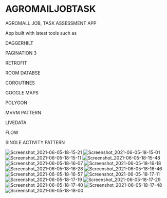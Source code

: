 # AGROMAILJOBTASK
AGROMALL JOB,  TASK ASSESSMENT APP

App built with latest tools such as 

DAGGERHILT

PAGINATION 3

RETROFIT

ROOM DATABSE

COROUTINES

GOOGLE MAPS 

POLYGON

MVVM PATTERN

LIVEDATA

FLOW

SINGLE ACTIVITY PATTERN




![Screenshot_2021-06-05-18-15-21](https://user-images.githubusercontent.com/44091450/120900068-d06f3b80-c5e7-11eb-91f2-78b2482a648d.png)
![Screenshot_2021-06-05-18-15-01](https://user-images.githubusercontent.com/44091450/120900075-d238ff00-c5e7-11eb-835f-356be4a516d1.png)
![Screenshot_2021-06-05-18-15-11](https://user-images.githubusercontent.com/44091450/120900077-d36a2c00-c5e7-11eb-8435-01f396174c39.png)
![Screenshot_2021-06-05-18-15-48](https://user-images.githubusercontent.com/44091450/120900081-d533ef80-c5e7-11eb-891c-c609981fdcd6.png)
![Screenshot_2021-06-05-18-16-07](https://user-images.githubusercontent.com/44091450/120900084-d8c77680-c5e7-11eb-9192-2156cf20ec78.png)
![Screenshot_2021-06-05-18-16-18](https://user-images.githubusercontent.com/44091450/120900092-e11fb180-c5e7-11eb-80fd-73e3bd82a72d.png)
![Screenshot_2021-06-05-18-16-28](https://user-images.githubusercontent.com/44091450/120900095-e2e97500-c5e7-11eb-9d17-ed2bf8ed6714.png)
![Screenshot_2021-06-05-18-16-46](https://user-images.githubusercontent.com/44091450/120900100-e5e46580-c5e7-11eb-9518-205ea7d17a52.png)
![Screenshot_2021-06-05-18-16-57](https://user-images.githubusercontent.com/44091450/120900104-e846bf80-c5e7-11eb-86ac-8815cc217d80.png)
![Screenshot_2021-06-05-18-17-11](https://user-images.githubusercontent.com/44091450/120900107-ea108300-c5e7-11eb-9042-af2253205e0c.png)
![Screenshot_2021-06-05-18-17-19](https://user-images.githubusercontent.com/44091450/120900112-ebda4680-c5e7-11eb-8d73-cd26860ebfd2.png)
![Screenshot_2021-06-05-18-17-29](https://user-images.githubusercontent.com/44091450/120900116-ef6dcd80-c5e7-11eb-8749-db45a3878194.png)
![Screenshot_2021-06-05-18-17-40](https://user-images.githubusercontent.com/44091450/120900120-f1d02780-c5e7-11eb-9ca4-53d4476e1b4c.png)
![Screenshot_2021-06-05-18-17-48](https://user-images.githubusercontent.com/44091450/120900121-f399eb00-c5e7-11eb-9ea5-5fc48b269220.png)
![Screenshot_2021-06-05-18-18-00](https://user-images.githubusercontent.com/44091450/120900124-f563ae80-c5e7-11eb-8290-47ca7861e08a.png)
